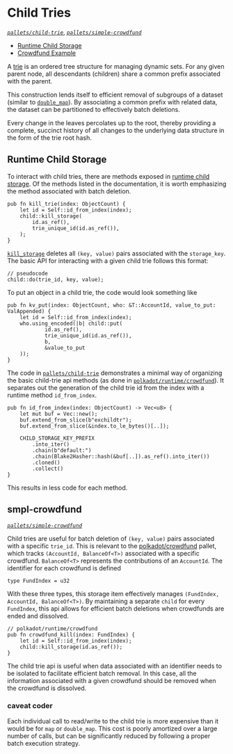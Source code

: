 # Child Tries
*[`pallets/child-trie`](https://github.com/substrate-developer-hub/recipes/tree/master/pallets/child-trie)*, *[`pallets/simple-crowdfund`](https://github.com/substrate-developer-hub/recipes/tree/master/pallets/simple-crowdfund)*

* [Runtime Child Storage](#storj)
* [Crowdfund Example](#smplcrwd)

A [trie](https://en.wikipedia.org/wiki/Trie) is an ordered tree structure for managing dynamic sets. For any given parent node, all descendants (children) share a common prefix associated with the parent.

This construction lends itself to efficient removal of subgroups of a dataset (similar to [`double_map`](./double.md)). By associating a common prefix with related data, the dataset can be partitioned to effectively batch deletions.

Every change in the leaves percolates up to the root, thereby providing a complete, succinct history of all changes to the underlying data structure in the form of the trie root hash.

## Runtime Child Storage <a name = "storj"></a>

To interact with child tries, there are methods exposed in [runtime child storage](https://substrate.dev/rustdocs/v2.0.0-alpha.8/frame_support/storage/child/index.html). Of the methods listed in the documentation, it is worth emphasizing the method associated with batch deletion.

```rust, ignore
pub fn kill_trie(index: ObjectCount) {
	let id = Self::id_from_index(index);
	child::kill_storage(
		id.as_ref(),
		trie_unique_id(id.as_ref()),
	);
}
```

[`kill_storage`](https://substrate.dev/rustdocs/v2.0.0-alpha.8/frame_support/storage/child/fn.kill_storage.html) deletes all  `(key, value)` pairs associated with the `storage_key`. The basic API for interacting with a given child trie follows this format:

```rust, ignore
// pseudocode
child::do(trie_id, key, value);
```

To put an object in a child trie, the code would look something like

```rust, ignore
pub fn kv_put(index: ObjectCount, who: &T::AccountId, value_to_put: ValAppended) {
	let id = Self::id_from_index(index);
	who.using_encoded(|b| child::put(
			id.as_ref(),
			trie_unique_id(id.as_ref()),
			b,
			&value_to_put
	));
}
```

The code in [`pallets/child-trie`](https://github.com/substrate-developer-hub/recipes/tree/master/pallets/child-trie) demonstrates a minimal way of organizing the basic child-trie api methods (as done in [`polkadot/runtime/crowdfund`](https://github.com/paritytech/polkadot/blob/c003d73c65cdcc0367340db09522c91d1d3851fc/runtime/common/src/crowdfund.rs)). It separates out the generation of the child trie id from the index with a runtime method `id_from_index`.

```rust, ignore
pub fn id_from_index(index: ObjectCount) -> Vec<u8> {
	let mut buf = Vec::new();
	buf.extend_from_slice(b"exchildtr");
	buf.extend_from_slice(&index.to_le_bytes()[..]);

	CHILD_STORAGE_KEY_PREFIX
		.into_iter()
		.chain(b"default:")
		.chain(Blake2Hasher::hash(&buf[..]).as_ref().into_iter())
		.cloned()
		.collect()
}
```

This results in less code for each method.

## smpl-crowdfund <a name = "smplcrwd"></a>
*[`pallets/simple-crowdfund`](https://github.com/substrate-developer-hub/recipes/tree/master/pallets/simple-crowdfund)*

Child tries are useful for batch deletion of `(key, value)` pairs associated with a specific `trie_id`. This is relevant to the [polkadot/crowdfund](https://github.com/paritytech/polkadot/blob/master/runtime/common/src/crowdfund.rs) pallet, which tracks `(AccountId, BalanceOf<T>)` associated with a specific crowdfund. `BalanceOf<T>` represents the contributions of an `AccountId`. The identifier for each crowdfund is defined

```rust, ignore
type FundIndex = u32
```

With these three types, this storage item effectively manages `(FundIndex, AccountId, BalanceOf<T>)`. By maintaining a separate `child` for every `FundIndex`, this api allows for efficient batch deletions when crowdfunds are ended and dissolved.

```rust, ignore
// polkadot/runtime/crowdfund
pub fn crowdfund_kill(index: FundIndex) {
    let id = Self::id_from_index(index);
    child::kill_storage(id.as_ref());
}
```

The child trie api is useful when data associated with an identifier needs to be isolated to facilitate efficient batch removal. In this case, all the information associated with a given crowdfund should be removed when the crowdfund is dissolved.

### caveat coder

Each individual call to read/write to the child trie is more expensive than it would be for `map` or `double_map`. This cost is poorly amortized over a large number of calls, but can be significantly reduced by following a proper batch execution strategy.
